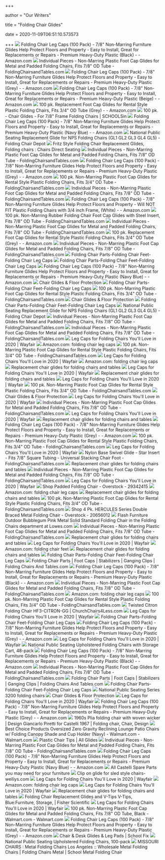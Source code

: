 +++
        
author = "Our Writers"
        
title = "Folding Chair Glides"
        
date = 2020-11-09T06:51:10.573573
        
+++
[ ![](https://images-na.ssl-images-amazon.com/images/I/81zVKktVyTL._AC_SY355_.jpg)](https://images-na.ssl-images-amazon.com/images/I/81zVKktVyTL._AC_SY355_.jpg) Folding Chair Leg Caps (100 Pack) - 7/8" Non-Marring Furniture Glides Help  Protect Floors and Property - Easy to Install, Great for Replacements or  Repairs - Premium Heavy-Duty Plastic (Black) - - Amazon.com
[ ![](https://cdn11.bigcommerce.com/s-lxku4v/images/stencil/original/products/118/39160/7-8-composite__16843.1525084619.1280.1280__60287.1566241277.1280.1280__48523.1573491927.jpg?c=2)](https://cdn11.bigcommerce.com/s-lxku4v/images/stencil/original/products/118/39160/7-8-composite__16843.1525084619.1280.1280__60287.1566241277.1280.1280__48523.1573491927.jpg?c=2) Individual Pieces - Non-Marring Plastic Foot Cap Glides for Metal and  Padded Folding Chairs, Fits 7/8" OD Tube - FoldingChairsandTables.com
[ ![](https://images-na.ssl-images-amazon.com/images/I/41o6pTy8Q4L._AC_.jpg)](https://images-na.ssl-images-amazon.com/images/I/41o6pTy8Q4L._AC_.jpg) Folding Chair Leg Caps (100 Pack) - 7/8" Non-Marring Furniture Glides Help  Protect Floors and Property - Easy to Install, Great for Replacements or  Repairs - Premium Heavy-Duty Plastic (Grey) - - Amazon.com
[ ![](https://images-na.ssl-images-amazon.com/images/I/71OfU68IrmL._AC_SL1500_.jpg)](https://images-na.ssl-images-amazon.com/images/I/71OfU68IrmL._AC_SL1500_.jpg) Folding Chair Leg Caps (100 Pack) - 7/8" Non-Marring Furniture Glides Help  Protect Floors and Property - Easy to Install, Great for Replacements or  Repairs - Premium Heavy-Duty Plastic (Beige) - - Amazon.com
[ ![](https://images-na.ssl-images-amazon.com/images/I/81d9ImMnmCL._AC_SL1500_.jpg)](https://images-na.ssl-images-amazon.com/images/I/81d9ImMnmCL._AC_SL1500_.jpg) 100 pk. Replacement Foot Cap Glides for Rental Style Plastic Folding Chairs,  Fits 3/4" OD Tube (Grey) - - Amazon.com
[ ![](https://www.schoolsin.com/Merchant5/graphics/00000001/NPS-GLX-100pk_540x540.jpg)](https://www.schoolsin.com/Merchant5/graphics/00000001/NPS-GLX-100pk_540x540.jpg) 100 pk. - Chair Glides - For 7/8" Frame Folding Chairs | SCHOOLSin
[ ![](https://m.media-amazon.com/images/I/916vOUVpDQL._AC_SS350_.jpg)](https://m.media-amazon.com/images/I/916vOUVpDQL._AC_SS350_.jpg) Folding Chair Leg Caps (100 Pack) - 7/8" Non-Marring Furniture Glides Help  Protect Floors and Property - Easy to Install, Great for Replacements or  Repairs - Premium Heavy-Duty Plastic (Navy Blue) - - Amazon.com
[ ![](https://www.foldingchairdepot.com/Images/products/nps/GL1-l.jpg)](https://www.foldingchairdepot.com/Images/products/nps/GL1-l.jpg) National Public Seating Replacement Glide for NPS Folding Chairs (GL1 GL2  GL3 GL4 GL5) - Folding Chair Depot
[ ![](https://www.chairsdirectseating.com/prodimages/unnamed-36_pu.jpg)](https://www.chairsdirectseating.com/prodimages/unnamed-36_pu.jpg) Fritz Style Folding Chair Replacement Glides, Folding chairs : Chairs  Direct Seating
[ ![](https://cdn11.bigcommerce.com/s-lxku4v/images/stencil/500x659/products/118/31447/20180329_123725__86828.1530019433.jpg?c=2)](https://cdn11.bigcommerce.com/s-lxku4v/images/stencil/500x659/products/118/31447/20180329_123725__86828.1530019433.jpg?c=2) Individual Pieces - Non-Marring Plastic Foot Cap Glides for Metal and  Padded Folding Chairs, Fits 7/8" OD Tube - FoldingChairsandTables.com
[ ![](https://m.media-amazon.com/images/I/41QTzxJdunL._AC_SS350_.jpg)](https://m.media-amazon.com/images/I/41QTzxJdunL._AC_SS350_.jpg) Folding Chair Leg Caps (100 Pack) - 7/8" Non-Marring Furniture Glides Help  Protect Floors and Property - Easy to Install, Great for Replacements or  Repairs - Premium Heavy-Duty Plastic (Grey) - - Amazon.com
[ ![](https://cdn11.bigcommerce.com/s-lxku4v/images/stencil/1280x1280/products/117/31448/3-4-composite__47275.1572894935.jpg?c=2)](https://cdn11.bigcommerce.com/s-lxku4v/images/stencil/1280x1280/products/117/31448/3-4-composite__47275.1572894935.jpg?c=2) 100 pk. Non-Marring Plastic Foot Cap Glides for Rental Style Plastic Folding  Chairs, Fits 3/4" OD Tube - FoldingChairsandTables.com
[ ![](https://cdn11.bigcommerce.com/s-lxku4v/product_images/uploaded_images/steel-padded-chair-78.jpg)](https://cdn11.bigcommerce.com/s-lxku4v/product_images/uploaded_images/steel-padded-chair-78.jpg) Individual Pieces - Non-Marring Plastic Foot Cap Glides for Metal and  Padded Folding Chairs, Fits 7/8" OD Tube - FoldingChairsandTables.com
[ ![](https://m.media-amazon.com/images/I/71VWzWpAMnL._AC_SS350_.jpg)](https://m.media-amazon.com/images/I/71VWzWpAMnL._AC_SS350_.jpg) Folding Chair Leg Caps (100 Pack) - 7/8" Non-Marring Furniture Glides Help  Protect Floors and Property - Will NOT FIT Plastic Folding Chairs with 3/4  inch Frame, (White) - - Amazon.com
[ ![](https://cdn11.bigcommerce.com/s-lxku4v/images/stencil/1280x1280/products/245/7384/table_parts_with_washer__74360.1452195414.jpg?c=2)](https://cdn11.bigcommerce.com/s-lxku4v/images/stencil/1280x1280/products/245/7384/table_parts_with_washer__74360.1452195414.jpg?c=2) 100 pk. Non-Marring Rubber Folding Chair Foot Cap Glides with Steel Insert,  Fits 7/8" OD Tube - FoldingChairsandTables.com
[ ![](https://cdn11.bigcommerce.com/s-lxku4v/images/stencil/500x659/products/118/31442/20180329_130144__85961.1530019424.jpg?c=2)](https://cdn11.bigcommerce.com/s-lxku4v/images/stencil/500x659/products/118/31442/20180329_130144__85961.1530019424.jpg?c=2) Individual Pieces - Non-Marring Plastic Foot Cap Glides for Metal and  Padded Folding Chairs, Fits 7/8" OD Tube - FoldingChairsandTables.com
[ ![](https://images-na.ssl-images-amazon.com/images/I/51sJ55yW%2BRL._AC_SL1280_.jpg)](https://images-na.ssl-images-amazon.com/images/I/51sJ55yW%2BRL._AC_SL1280_.jpg) 100 pk. Replacement Foot Cap Glides for Rental Style Plastic Folding Chairs,  Fits 3/4" OD Tube (Grey) - - Amazon.com
[ ![](https://cdn11.bigcommerce.com/s-lxku4v/images/stencil/500x659/products/118/39159/20191029_111440__88059.1573491916.jpg?c=2)](https://cdn11.bigcommerce.com/s-lxku4v/images/stencil/500x659/products/118/39159/20191029_111440__88059.1573491916.jpg?c=2) Individual Pieces - Non-Marring Plastic Foot Cap Glides for Metal and  Padded Folding Chairs, Fits 7/8" OD Tube - FoldingChairsandTables.com
[ ![](https://images.squarespace-cdn.com/content/v1/5350211be4b03c887ddf6898/1410810000164-3O4EVQ1W39921BE2GZ3P/ke17ZwdGBToddI8pDm48kN2Md982xQQfzgcj5XeGiBR7gQa3H78H3Y0txjaiv_0fDoOvxcdMmMKkDsyUqMSsMWxHk725yiiHCCLfrh8O1z5QPOohDIaIeljMHgDF5CVlOqpeNLcJ80NK65_fV7S1UXIX-aSlEqcWdf_YAT9mOx9mMrhM1yAJsly7waO7cdNikvjJh3JJWsjdMZ66YIxKAg/Generic+Stack+Chair+Foot+Glides.JPG)](https://images.squarespace-cdn.com/content/v1/5350211be4b03c887ddf6898/1410810000164-3O4EVQ1W39921BE2GZ3P/ke17ZwdGBToddI8pDm48kN2Md982xQQfzgcj5XeGiBR7gQa3H78H3Y0txjaiv_0fDoOvxcdMmMKkDsyUqMSsMWxHk725yiiHCCLfrh8O1z5QPOohDIaIeljMHgDF5CVlOqpeNLcJ80NK65_fV7S1UXIX-aSlEqcWdf_YAT9mOx9mMrhM1yAJsly7waO7cdNikvjJh3JJWsjdMZ66YIxKAg/Generic+Stack+Chair+Foot+Glides.JPG) Folding Chair Parts-Folding Chair Feet-Folding Chair Leg Caps
[ ![](https://images.squarespace-cdn.com/content/v1/5350211be4b03c887ddf6898/1410809893322-Y8IP5PU7SNPKUF176O8Y/ke17ZwdGBToddI8pDm48kN2Md982xQQfzgcj5XeGiBR7gQa3H78H3Y0txjaiv_0fDoOvxcdMmMKkDsyUqMSsMWxHk725yiiHCCLfrh8O1z5QPOohDIaIeljMHgDF5CVlOqpeNLcJ80NK65_fV7S1UXIX-aSlEqcWdf_YAT9mOx9mMrhM1yAJsly7waO7cdNikvjJh3JJWsjdMZ66YIxKAg/Samsonite+2300+Series+Stack+Chair+Foot+Glide.JPG)](https://images.squarespace-cdn.com/content/v1/5350211be4b03c887ddf6898/1410809893322-Y8IP5PU7SNPKUF176O8Y/ke17ZwdGBToddI8pDm48kN2Md982xQQfzgcj5XeGiBR7gQa3H78H3Y0txjaiv_0fDoOvxcdMmMKkDsyUqMSsMWxHk725yiiHCCLfrh8O1z5QPOohDIaIeljMHgDF5CVlOqpeNLcJ80NK65_fV7S1UXIX-aSlEqcWdf_YAT9mOx9mMrhM1yAJsly7waO7cdNikvjJh3JJWsjdMZ66YIxKAg/Samsonite+2300+Series+Stack+Chair+Foot+Glide.JPG) Folding Chair Parts-Folding Chair Feet-Folding Chair Leg Caps
[ ![](https://images-na.ssl-images-amazon.com/images/I/61AKL0BNibL._AC_SX679_.jpg)](https://images-na.ssl-images-amazon.com/images/I/61AKL0BNibL._AC_SX679_.jpg) Folding Chair Leg Caps (100 Pack) - 7/8" Non-Marring Furniture Glides Help  Protect Floors and Property - Easy to Install, Great for Replacements or  Repairs - Premium Heavy-Duty Plastic (Navy Blue) - - Amazon.com
[ ![](https://cdn2.bigcommerce.com/server2500/xhl31/products/314/images/2986/28t13_tn_outline__93329.1427196230.1280.1280.png?c=2)](https://cdn2.bigcommerce.com/server2500/xhl31/products/314/images/2986/28t13_tn_outline__93329.1427196230.1280.1280.png?c=2) Chair Glides & Floor Protection
[ ![](https://images.squarespace-cdn.com/content/v1/5350211be4b03c887ddf6898/1416615499742-HNTM10ROOLUN5OATILCG/ke17ZwdGBToddI8pDm48kHnfgwoNnzsUDSuRKKhXKu57gQa3H78H3Y0txjaiv_0fDoOvxcdMmMKkDsyUqMSsMWxHk725yiiHCCLfrh8O1z5QPOohDIaIeljMHgDF5CVlOqpeNLcJ80NK65_fV7S1UfSnSRb07yzYn8Ou8Is7Z0p9mc0FsNDXRe_YRuVivApxk7cdyn__qMcp9i5OcJKeGQ/Samsonite+6300+Series+Stack+Chair+Foot+Glide.JPG)](https://images.squarespace-cdn.com/content/v1/5350211be4b03c887ddf6898/1416615499742-HNTM10ROOLUN5OATILCG/ke17ZwdGBToddI8pDm48kHnfgwoNnzsUDSuRKKhXKu57gQa3H78H3Y0txjaiv_0fDoOvxcdMmMKkDsyUqMSsMWxHk725yiiHCCLfrh8O1z5QPOohDIaIeljMHgDF5CVlOqpeNLcJ80NK65_fV7S1UfSnSRb07yzYn8Ou8Is7Z0p9mc0FsNDXRe_YRuVivApxk7cdyn__qMcp9i5OcJKeGQ/Samsonite+6300+Series+Stack+Chair+Foot+Glide.JPG) Folding Chair Parts-Folding Chair Feet-Folding Chair Leg Caps
[ ![](https://cdn8.bigcommerce.com/s-lxku4v/product_images/uploaded_images/act-1000-foot-cap.jpg)](https://cdn8.bigcommerce.com/s-lxku4v/product_images/uploaded_images/act-1000-foot-cap.jpg) 100 pk. Non-Marring Plastic Foot Cap Glides for Rental Style Plastic Folding  Chairs, Fits 3/4" OD Tube - FoldingChairsandTables.com
[ ![](https://cdn1.bigcommerce.com/server2500/xhl31/products/314/images/917/28T13_fs__50231.1370287243.1280.1280.jpg?c=2)](https://cdn1.bigcommerce.com/server2500/xhl31/products/314/images/917/28T13_fs__50231.1370287243.1280.1280.jpg?c=2) Chair Glides & Floor Protection
[ ![](https://images.squarespace-cdn.com/content/v1/5350211be4b03c887ddf6898/1416626519488-I49TBNYQ43F7CAE84JZN/ke17ZwdGBToddI8pDm48kIz-YFiVEZL3kyhaquezJ4V7gQa3H78H3Y0txjaiv_0fDoOvxcdMmMKkDsyUqMSsMWxHk725yiiHCCLfrh8O1z5QHyNOqBUUEtDDsRWrJLTmT2Rk9u7KA3hFIM978bk87wvfn5joLNL6tGgXCzO7cbfKpM5vpFTqoJC27vjZ93JA/dblflwr_glide.jpg)](https://images.squarespace-cdn.com/content/v1/5350211be4b03c887ddf6898/1416626519488-I49TBNYQ43F7CAE84JZN/ke17ZwdGBToddI8pDm48kIz-YFiVEZL3kyhaquezJ4V7gQa3H78H3Y0txjaiv_0fDoOvxcdMmMKkDsyUqMSsMWxHk725yiiHCCLfrh8O1z5QHyNOqBUUEtDDsRWrJLTmT2Rk9u7KA3hFIM978bk87wvfn5joLNL6tGgXCzO7cbfKpM5vpFTqoJC27vjZ93JA/dblflwr_glide.jpg) Folding Chair Parts-Folding Chair Feet-Folding Chair Leg Caps
[ ![](https://www.foldingchairdepot.com/images/products/nps/GL-2-l.jpg)](https://www.foldingchairdepot.com/images/products/nps/GL-2-l.jpg) National Public Seating Replacement Glide for NPS Folding Chairs (GL1 GL2  GL3 GL4 GL5) - Folding Chair Depot
[ ![](https://cdn11.bigcommerce.com/s-lxku4v/images/stencil/181x181/products/3071/38523/Aa-Foot_Cap_Gray__26233.1574445712.jpg?c=2)](https://cdn11.bigcommerce.com/s-lxku4v/images/stencil/181x181/products/3071/38523/Aa-Foot_Cap_Gray__26233.1574445712.jpg?c=2) Individual Pieces - Non-Marring Plastic Foot Cap Glides for Metal and  Padded Folding Chairs, Fits 7/8" OD Tube - FoldingChairsandTables.com
[ ![](https://cdn11.bigcommerce.com/s-lxku4v/images/stencil/500x659/products/118/37074/blue-foot-cap-individual__98817.1533797648.jpg?c=2)](https://cdn11.bigcommerce.com/s-lxku4v/images/stencil/500x659/products/118/37074/blue-foot-cap-individual__98817.1533797648.jpg?c=2) Individual Pieces - Non-Marring Plastic Foot Cap Glides for Metal and  Padded Folding Chairs, Fits 7/8" OD Tube - FoldingChairsandTables.com
[ ![](https://secure.img1-fg.wfcdn.com/im/79482541/resize-h310-w310%5Ecompr-r85/2125/21258569/vinyl-padded-folding-chair-set-of-4.jpg)](https://secure.img1-fg.wfcdn.com/im/79482541/resize-h310-w310%5Ecompr-r85/2125/21258569/vinyl-padded-folding-chair-set-of-4.jpg) Leg Caps for Folding Chairs You'll Love in 2020 | Wayfair
[ ![](https://m.media-amazon.com/images/I/51gsbn718fL._AC_UY218_.jpg)](https://m.media-amazon.com/images/I/51gsbn718fL._AC_UY218_.jpg) Amazon.com: folding chair leg caps
[ ![](https://cdn11.bigcommerce.com/s-lxku4v/images/stencil/1280x1280/products/117/31450/20180329_123318__60794.1572894935.jpg?c=2)](https://cdn11.bigcommerce.com/s-lxku4v/images/stencil/1280x1280/products/117/31450/20180329_123318__60794.1572894935.jpg?c=2) 100 pk. Non-Marring Plastic Foot Cap Glides for Rental Style Plastic Folding  Chairs, Fits 3/4" OD Tube - FoldingChairsandTables.com
[ ![](https://secure.img1-fg.wfcdn.com/im/04132900/compr-r85/9111/91113885/default.jpg)](https://secure.img1-fg.wfcdn.com/im/04132900/compr-r85/9111/91113885/default.jpg) Leg Caps for Folding Chairs You'll Love in 2020 | Wayfair
[ ![](https://m.media-amazon.com/images/I/411hOheNsmL._SS400_.jpg)](https://m.media-amazon.com/images/I/411hOheNsmL._SS400_.jpg) Amazon.com: folding chair leg caps
[ ![](https://www.oodlesofpartsplus.com/images/foldingchair/1592F.jpg)](https://www.oodlesofpartsplus.com/images/foldingchair/1592F.jpg) Replacement chair glides for folding chairs and tables
[ ![](https://secure.img1-fg.wfcdn.com/im/99643665/resize-h310-w310%5Ecompr-r85/5539/55396583/-vinyl-padded-folding-chair-set-of-4.jpg)](https://secure.img1-fg.wfcdn.com/im/99643665/resize-h310-w310%5Ecompr-r85/5539/55396583/-vinyl-padded-folding-chair-set-of-4.jpg) Leg Caps for Folding Chairs You'll Love in 2020 | Wayfair
[ ![](https://www.oodlesofpartsplus.com/images/foldingchair/1593R.jpg)](https://www.oodlesofpartsplus.com/images/foldingchair/1593R.jpg) Replacement chair glides for folding chairs and tables
[ ![](https://secure.img1-fg.wfcdn.com/im/79780905/resize-h310-w310%5Ecompr-r85/7676/76768893/-vinyl-padded-folding-chair-set-of-2.jpg)](https://secure.img1-fg.wfcdn.com/im/79780905/resize-h310-w310%5Ecompr-r85/7676/76768893/-vinyl-padded-folding-chair-set-of-2.jpg) Leg Caps for Folding Chairs You'll Love in 2020 | Wayfair
[ ![](https://cdn11.bigcommerce.com/s-lxku4v/images/stencil/500x659/products/117/31449/20180329_123246__06641.1572894935.jpg?c=2)](https://cdn11.bigcommerce.com/s-lxku4v/images/stencil/500x659/products/117/31449/20180329_123246__06641.1572894935.jpg?c=2) 100 pk. Non-Marring Plastic Foot Cap Glides for Rental Style Plastic Folding  Chairs, Fits 3/4" OD Tube - FoldingChairsandTables.com
[ ![](https://cdn1.bigcommerce.com/server2500/xhl31/products/316/images/363/28T12__59143.1369162518.200.200.jpg?c=2)](https://cdn1.bigcommerce.com/server2500/xhl31/products/316/images/363/28T12__59143.1369162518.200.200.jpg?c=2) Chair Glides & Floor Protection
[ ![](https://secure.img1-fg.wfcdn.com/im/55096969/resize-h160-w160%5Ecompr-r85/9498/94982608/Leg+Caps+Vinyl+Folding+Chair+%2528Set+of+10%2529.jpg)](https://secure.img1-fg.wfcdn.com/im/55096969/resize-h160-w160%5Ecompr-r85/9498/94982608/Leg+Caps+Vinyl+Folding+Chair+%2528Set+of+10%2529.jpg) Leg Caps for Folding Chairs You'll Love in 2020 | Wayfair
[ ![](https://cdn11.bigcommerce.com/s-lxku4v/images/stencil/1280x1280/products/118/14094/od-id__86539.1522696337.jpg?c=2)](https://cdn11.bigcommerce.com/s-lxku4v/images/stencil/1280x1280/products/118/14094/od-id__86539.1522696337.jpg?c=2) Individual Pieces - Non-Marring Plastic Foot Cap Glides for Metal and  Padded Folding Chairs, Fits 7/8" OD Tube - FoldingChairsandTables.com
[ ![](https://secure.img1-fg.wfcdn.com/im/89420104/compr-r85/7458/74589513/default.jpg)](https://secure.img1-fg.wfcdn.com/im/89420104/compr-r85/7458/74589513/default.jpg) Leg Caps for Folding Chairs You'll Love in 2020 | Wayfair
[ ![](https://www.oodlesofpartsplus.com/images/foldingchair/vi162103.jpg)](https://www.oodlesofpartsplus.com/images/foldingchair/vi162103.jpg) Replacement chair glides for folding chairs and tables
[ ![](https://images-na.ssl-images-amazon.com/images/I/61BXG3TSYlL._AC_UL160_SR160,160_.jpg)](https://images-na.ssl-images-amazon.com/images/I/61BXG3TSYlL._AC_UL160_SR160,160_.jpg) Folding Chair Leg Caps (100 Pack) - 7/8" Non-Marring Furniture Glides Help  Protect Floors and Property - Easy to Install, Great for Replacements or  Repairs - Premium Heavy-Duty Plastic (Grey) - - Amazon.com
[ ![](https://cdn11.bigcommerce.com/s-lxku4v/images/stencil/1280x1280/products/117/31457/20180329_122812__67912.1572894935.jpg?c=2)](https://cdn11.bigcommerce.com/s-lxku4v/images/stencil/1280x1280/products/117/31457/20180329_122812__67912.1572894935.jpg?c=2) 100 pk. Non-Marring Plastic Foot Cap Glides for Rental Style Plastic Folding  Chairs, Fits 3/4" OD Tube - FoldingChairsandTables.com
[ ![](https://secure.img1-fg.wfcdn.com/im/25016792/compr-r85/1124/112414283/default.jpg)](https://secure.img1-fg.wfcdn.com/im/25016792/compr-r85/1124/112414283/default.jpg) Leg Caps for Folding Chairs You'll Love in 2020 | Wayfair
[ ![](https://cdn11.bigcommerce.com/s-lxku4v/images/stencil/1280x1280/products/720/3443/1416NB_78__49667.1394654121.jpg?c=2)](https://cdn11.bigcommerce.com/s-lxku4v/images/stencil/1280x1280/products/720/3443/1416NB_78__49667.1394654121.jpg?c=2) Nylon Base Swivel Glide - Star Insert - Fits 7/8" Square Tubing - Universal  Stacking Chair Foot - FoldingChairsandTables.com
[ ![](https://www.oodlesofpartsplus.com/images/foldingchair/C100.jpg)](https://www.oodlesofpartsplus.com/images/foldingchair/C100.jpg) Replacement chair glides for folding chairs and tables
[ ![](https://cdn11.bigcommerce.com/s-lxku4v/images/stencil/500x659/products/118/31444/20180329_124141__77135.1530019412.jpg?c=2)](https://cdn11.bigcommerce.com/s-lxku4v/images/stencil/500x659/products/118/31444/20180329_124141__77135.1530019412.jpg?c=2) Individual Pieces - Non-Marring Plastic Foot Cap Glides for Metal and  Padded Folding Chairs, Fits 7/8" OD Tube - FoldingChairsandTables.com
[ ![](https://secure.img1-fg.wfcdn.com/im/01007236/compr-r85/6517/65174290/default.jpg)](https://secure.img1-fg.wfcdn.com/im/01007236/compr-r85/6517/65174290/default.jpg) Leg Caps for Folding Chairs You'll Love in 2020 | Wayfair
[ ![](https://ak1.ostkcdn.com/images/products/is/images/direct/b72fc09c077f464ecbadf8e2ed0fcc30ab9ccf87/Padded-Folding-Chair.jpg)](https://ak1.ostkcdn.com/images/products/is/images/direct/b72fc09c077f464ecbadf8e2ed0fcc30ab9ccf87/Padded-Folding-Chair.jpg) Shop Padded Folding Chair - Overstock - 29342415
[ ![](https://m.media-amazon.com/images/I/71N4q7T1cJL._AC_UY218_.jpg)](https://m.media-amazon.com/images/I/71N4q7T1cJL._AC_UY218_.jpg) Amazon.com: folding chair leg caps
[ ![](https://www.oodlesofpartsplus.com/images/foldingchair/1598.jpg)](https://www.oodlesofpartsplus.com/images/foldingchair/1598.jpg) Replacement chair glides for folding chairs and tables
[ ![](https://cdn11.bigcommerce.com/s-lxku4v/images/stencil/500x659/products/117/31454/20180329_123559__46937.1572894935.jpg?c=2)](https://cdn11.bigcommerce.com/s-lxku4v/images/stencil/500x659/products/117/31454/20180329_123559__46937.1572894935.jpg?c=2) 100 pk. Non-Marring Plastic Foot Cap Glides for Rental Style Plastic Folding  Chairs, Fits 3/4" OD Tube - FoldingChairsandTables.com
[ ![](https://ak1.ostkcdn.com/images/products/is/images/direct/0480948113631fc685c3621daba9cc639c869db8/4-Pk.-HERCULES-Series-Double-Braced-Metal-Folding-Chair.jpg?impolicy=medium)](https://ak1.ostkcdn.com/images/products/is/images/direct/0480948113631fc685c3621daba9cc639c869db8/4-Pk.-HERCULES-Series-Double-Braced-Metal-Folding-Chair.jpg?impolicy=medium) Shop 4 Pk. HERCULES Series Double Braced Metal Folding Chair - Overstock -  20656012
[ ![](http://images.lowes.com/product/converted/889142/889142043027_11571561.jpg)](http://images.lowes.com/product/converted/889142/889142043027_11571561.jpg) Flash Furniture Outdoor Bubblegum Pink Metal Solid Standard Folding Chair  in the Folding Chairs department at Lowes.com
[ ![](https://cdn11.bigcommerce.com/s-lxku4v/images/stencil/181x181/products/3012/37811/apisglymq__45507.1582642228.jpg?c=2)](https://cdn11.bigcommerce.com/s-lxku4v/images/stencil/181x181/products/3012/37811/apisglymq__45507.1582642228.jpg?c=2) Individual Pieces - Non-Marring Plastic Foot Cap Glides for Metal and  Padded Folding Chairs, Fits 7/8" OD Tube - FoldingChairsandTables.com
[ ![](https://www.oodlesofpartsplus.com/images/foldingchair/gd111pb.jpg)](https://www.oodlesofpartsplus.com/images/foldingchair/gd111pb.jpg) Replacement chair glides for folding chairs and tables
[ ![](https://secure.img1-fg.wfcdn.com/im/67360566/resize-h160-w160%5Ecompr-r85/4611/46119891/Leg+Caps+Zown+Heavy+Duty+Resin+Folding+Chair+%2528Set+of+8%2529.jpg)](https://secure.img1-fg.wfcdn.com/im/67360566/resize-h160-w160%5Ecompr-r85/4611/46119891/Leg+Caps+Zown+Heavy+Duty+Resin+Folding+Chair+%2528Set+of+8%2529.jpg) Leg Caps for Folding Chairs You'll Love in 2020 | Wayfair
[ ![](https://m.media-amazon.com/images/I/41bnrH+FO0L._SS400_.jpg)](https://m.media-amazon.com/images/I/41bnrH+FO0L._SS400_.jpg) Amazon.com: folding chair feet
[ ![](https://www.oodlesofpartsplus.com/images/foldingchair/gd107kit.jpg)](https://www.oodlesofpartsplus.com/images/foldingchair/gd107kit.jpg) Replacement chair glides for folding chairs and tables
[ ![](https://images.squarespace-cdn.com/content/v1/5350211be4b03c887ddf6898/1416615453802-IR50ZGW83WDBTWVUFCY2/ke17ZwdGBToddI8pDm48kDGYJrYriPq1et5FmA4s6IhZw-zPPgdn4jUwVcJE1ZvWhcwhEtWJXoshNdA9f1qD7Xj1nVWs2aaTtWBneO2WM-tWBQXOxjof86qrjvDbpLjFrB5w3LBTXsARno9XHdx0Uw/631695.jpg)](https://images.squarespace-cdn.com/content/v1/5350211be4b03c887ddf6898/1416615453802-IR50ZGW83WDBTWVUFCY2/ke17ZwdGBToddI8pDm48kDGYJrYriPq1et5FmA4s6IhZw-zPPgdn4jUwVcJE1ZvWhcwhEtWJXoshNdA9f1qD7Xj1nVWs2aaTtWBneO2WM-tWBQXOxjof86qrjvDbpLjFrB5w3LBTXsARno9XHdx0Uw/631695.jpg) Folding Chair Parts-Folding Chair Feet-Folding Chair Leg Caps
[ ![](https://cdn11.bigcommerce.com/s-lxku4v/product_images/uploaded_images/rhino-plastic-folding-chair-960-6.jpg?t=1444151891&_ga=2.200440877.289949768.1574090115-2033346532.1551722231)](https://cdn11.bigcommerce.com/s-lxku4v/product_images/uploaded_images/rhino-plastic-folding-chair-960-6.jpg?t=1444151891&_ga=2.200440877.289949768.1574090115-2033346532.1551722231) Folding Chair Parts | Foot Caps | Stabilizers | Ganging Clips | Folding  Chairs And Tables.com
[ ![](https://m.media-amazon.com/images/I/61uZuq8vy-L._AC_SS350_.jpg)](https://m.media-amazon.com/images/I/61uZuq8vy-L._AC_SS350_.jpg) Folding Chair Leg Caps (100 Pack) - 7/8" Non-Marring Furniture Glides Help  Protect Floors and Property - Easy to Install, Great for Replacements or  Repairs - Premium Heavy-Duty Plastic (Black) - - Amazon.com
[ ![](https://cdn11.bigcommerce.com/s-lxku4v/images/stencil/181x181/products/3008/38594/rhino_series__16849.1541437169.jpg?c=2)](https://cdn11.bigcommerce.com/s-lxku4v/images/stencil/181x181/products/3008/38594/rhino_series__16849.1541437169.jpg?c=2) Individual Pieces - Non-Marring Plastic Foot Cap Glides for Metal and  Padded Folding Chairs, Fits 7/8" OD Tube - FoldingChairsandTables.com
[ ![](https://m.media-amazon.com/images/I/61GsnUOAwDL._AC_UY218_.jpg)](https://m.media-amazon.com/images/I/61GsnUOAwDL._AC_UY218_.jpg) Amazon.com: folding chair leg caps
[ ![](https://cdn11.bigcommerce.com/s-lxku4v/images/stencil/500x659/products/117/31453/20180329_115928__92445.1572894935.jpg?c=2)](https://cdn11.bigcommerce.com/s-lxku4v/images/stencil/500x659/products/117/31453/20180329_115928__92445.1572894935.jpg?c=2) 100 pk. Non-Marring Plastic Foot Cap Glides for Rental Style Plastic Folding  Chairs, Fits 3/4" OD Tube - FoldingChairsandTables.com
[ ![](https://www.churchchairs4less.com/dw/image/v2/BBSJ_PRD/on/demandware.static/-/Sites-main/default/dw974bcd46/images/FLASH_FURNITURE_HF3-CITRON-GG_INSET4.jpg?sw=1200&sh=1200&sm=fit)](https://www.churchchairs4less.com/dw/image/v2/BBSJ_PRD/on/demandware.static/-/Sites-main/default/dw974bcd46/images/FLASH_FURNITURE_HF3-CITRON-GG_INSET4.jpg?sw=1200&sh=1200&sm=fit) Twisted Citron Folding Chair HF3-CITRON-GG | ChurchChairs4Less.com
[ ![](https://secure.img1-fg.wfcdn.com/im/66083813/resize-h160-w160%5Ecompr-r85/9399/93997090/Leg+Caps+Fabric+Padded+Folding+Chair+%2528Set+of+4%2529.jpg)](https://secure.img1-fg.wfcdn.com/im/66083813/resize-h160-w160%5Ecompr-r85/9399/93997090/Leg+Caps+Fabric+Padded+Folding+Chair+%2528Set+of+4%2529.jpg) Leg Caps for Folding Chairs You'll Love in 2020 | Wayfair
[ ![](https://images.squarespace-cdn.com/content/v1/5350211be4b03c887ddf6898/1416615866745-73EGA70SJ518RC1EI5DU/ke17ZwdGBToddI8pDm48kHUx5__TG5-lqJ9wEKNUnK5Zw-zPPgdn4jUwVcJE1ZvWhcwhEtWJXoshNdA9f1qD7Xj1nVWs2aaTtWBneO2WM-uaozlivrY9cwhhJR_4lZga1I36GAYKTy36SYOKLHm91w/230695+tq.jpg)](https://images.squarespace-cdn.com/content/v1/5350211be4b03c887ddf6898/1416615866745-73EGA70SJ518RC1EI5DU/ke17ZwdGBToddI8pDm48kHUx5__TG5-lqJ9wEKNUnK5Zw-zPPgdn4jUwVcJE1ZvWhcwhEtWJXoshNdA9f1qD7Xj1nVWs2aaTtWBneO2WM-uaozlivrY9cwhhJR_4lZga1I36GAYKTy36SYOKLHm91w/230695+tq.jpg) Folding Chair Parts-Folding Chair Feet-Folding Chair Leg Caps
[ ![](https://images-na.ssl-images-amazon.com/images/I/71Fb1SeEBFL._AC_UL160_SR160,160_.jpg)](https://images-na.ssl-images-amazon.com/images/I/71Fb1SeEBFL._AC_UL160_SR160,160_.jpg) Folding Chair Leg Caps (100 Pack) - 7/8" Non-Marring Furniture Glides Help  Protect Floors and Property - Easy to Install, Great for Replacements or  Repairs - Premium Heavy-Duty Plastic (Grey) - - Amazon.com
[ ![](https://secure.img1-fg.wfcdn.com/im/74345147/resize-h160-w160%5Ecompr-r85/8597/85979079/Leg+Caps+Flex+One+Plastic/Resin+Folding+Chair+%2528Set+of+4%2529.jpg)](https://secure.img1-fg.wfcdn.com/im/74345147/resize-h160-w160%5Ecompr-r85/8597/85979079/Leg+Caps+Flex+One+Plastic/Resin+Folding+Chair+%2528Set+of+4%2529.jpg) Leg Caps for Folding Chairs You'll Love in 2020 | Wayfair
[ ![](https://richmedia.ca-richimage.com/ImageDelivery/imageService?profileId=12026540&id=1422071&recipeId=728)](https://richmedia.ca-richimage.com/ImageDelivery/imageService?profileId=12026540&id=1422071&recipeId=728) National Public Seating Upholstered Folding Chairs with Storage Cart,  48-pack
[ ![](https://images-na.ssl-images-amazon.com/images/I/51jLhE1oW0L._AC_SL1058_.jpg)](https://images-na.ssl-images-amazon.com/images/I/51jLhE1oW0L._AC_SL1058_.jpg) Folding Chair Leg Caps (100 Pack) - 7/8" Non-Marring Furniture Glides Help  Protect Floors and Property - Easy to Install, Great for Replacements or  Repairs - Premium Heavy-Duty Plastic (Black) - - Amazon.com
[ ![](https://cdn11.bigcommerce.com/s-lxku4v/images/stencil/181x181/products/3014/37822/Main_Pic__76323.1580847381.jpg?c=2)](https://cdn11.bigcommerce.com/s-lxku4v/images/stencil/181x181/products/3014/37822/Main_Pic__76323.1580847381.jpg?c=2) Individual Pieces - Non-Marring Plastic Foot Cap Glides for Metal and  Padded Folding Chairs, Fits 7/8" OD Tube - FoldingChairsandTables.com
[ ![](https://cdn11.bigcommerce.com/s-lxku4v/images/stencil/181x181/products/107/476/resin_chair_ganging_clamp_64613.1329413198.1280.1280__90763.1384983998.jpg?c=2)](https://cdn11.bigcommerce.com/s-lxku4v/images/stencil/181x181/products/107/476/resin_chair_ganging_clamp_64613.1329413198.1280.1280__90763.1384983998.jpg?c=2) Folding Chair Parts | Foot Caps | Stabilizers | Ganging Clips | Folding  Chairs And Tables.com
[ ![](https://images.squarespace-cdn.com/content/v1/5350211be4b03c887ddf6898/1410810020327-4Z4MIKEIPY79389KD7OL/ke17ZwdGBToddI8pDm48kN2Md982xQQfzgcj5XeGiBR7gQa3H78H3Y0txjaiv_0fDoOvxcdMmMKkDsyUqMSsMWxHk725yiiHCCLfrh8O1z5QPOohDIaIeljMHgDF5CVlOqpeNLcJ80NK65_fV7S1UXIX-aSlEqcWdf_YAT9mOx9mMrhM1yAJsly7waO7cdNikvjJh3JJWsjdMZ66YIxKAg/Generic+Stack+Chair+Foot+Glide+Dim+OD.JPG)](https://images.squarespace-cdn.com/content/v1/5350211be4b03c887ddf6898/1410810020327-4Z4MIKEIPY79389KD7OL/ke17ZwdGBToddI8pDm48kN2Md982xQQfzgcj5XeGiBR7gQa3H78H3Y0txjaiv_0fDoOvxcdMmMKkDsyUqMSsMWxHk725yiiHCCLfrh8O1z5QPOohDIaIeljMHgDF5CVlOqpeNLcJ80NK65_fV7S1UXIX-aSlEqcWdf_YAT9mOx9mMrhM1yAJsly7waO7cdNikvjJh3JJWsjdMZ66YIxKAg/Generic+Stack+Chair+Foot+Glide+Dim+OD.JPG) Folding Chair Parts-Folding Chair Feet-Folding Chair Leg Caps
[ ![](http://www.biz2bizonline.com/national_public_seating/images/3200detail.jpg)](http://www.biz2bizonline.com/national_public_seating/images/3200detail.jpg) National Public Seating Series 3200 folding chairs
[ ![](https://cdn1.bigcommerce.com/server2500/xhl31/products/317/images/364/27B01fs__44449.1369162518.200.200.jpg?c=2)](https://cdn1.bigcommerce.com/server2500/xhl31/products/317/images/364/27B01fs__44449.1369162518.200.200.jpg?c=2) Chair Glides & Floor Protection
[ ![](https://secure.img1-fg.wfcdn.com/im/08263489/resize-h160-w160%5Ecompr-r85/1202/12023608/Leg+Caps+Deluxe+Fabric+Padded+Folding+Chair+%2528Set+of+4%2529.jpg)](https://secure.img1-fg.wfcdn.com/im/08263489/resize-h160-w160%5Ecompr-r85/1202/12023608/Leg+Caps+Deluxe+Fabric+Padded+Folding+Chair+%2528Set+of+4%2529.jpg) Leg Caps for Folding Chairs You'll Love in 2020 | Wayfair
[ ![](https://m.media-amazon.com/images/I/61E4347vZNL._AC_SS350_.jpg)](https://m.media-amazon.com/images/I/61E4347vZNL._AC_SS350_.jpg) Folding Chair Leg Caps (100 Pack) - 7/8" Non-Marring Furniture Glides Help  Protect Floors and Property - Easy to Install, Great for Replacements or  Repairs - Premium Heavy-Duty Plastic (Grey) - - Amazon.com
[ ![](https://i.pinimg.com/originals/44/d2/6c/44d26c2aaf3f1cbd66b088e23bb39a64.jpg)](https://i.pinimg.com/originals/44/d2/6c/44d26c2aaf3f1cbd66b088e23bb39a64.jpg) 1960s Plia folding chair with woven wicker | Design Giancarlo Piretti for  Castelli 1967 | Folding chair, Chair, Design
[ ![](https://i5.walmartimages.com/asr/49b5f2eb-f2c1-4b2f-abc5-364779ce4e14_1.33fbb3491c95cc756aee27a2e0f1aa29.jpeg?odnWidth=612&odnHeight=612&odnBg=ffffff)](https://i5.walmartimages.com/asr/49b5f2eb-f2c1-4b2f-abc5-364779ce4e14_1.33fbb3491c95cc756aee27a2e0f1aa29.jpeg?odnWidth=612&odnHeight=612&odnBg=ffffff) Best Choice Products Oversized Zero Gravity Reclining Lounge Patio Chairs  w/ Folding Canopy Shade and Cup Holder (Navy) - Walmart.com - Walmart.com
[ ![](https://sep.yimg.com/ay/yhst-58618103726359/plastic-chair-tip-glides-pct-go-over-leg-3.gif)](https://sep.yimg.com/ay/yhst-58618103726359/plastic-chair-tip-glides-pct-go-over-leg-3.gif) Plastic Chair Tips | All Glides
[ ![](https://cdn11.bigcommerce.com/s-lxku4v/images/stencil/500x659/products/118/31446/20180329_124004__63083.1530019429.jpg?c=2)](https://cdn11.bigcommerce.com/s-lxku4v/images/stencil/500x659/products/118/31446/20180329_124004__63083.1530019429.jpg?c=2) Individual Pieces - Non-Marring Plastic Foot Cap Glides for Metal and  Padded Folding Chairs, Fits 7/8" OD Tube - FoldingChairsandTables.com
[ ![](https://m.media-amazon.com/images/I/61Fu0O+bnqL._AC_SS350_.jpg)](https://m.media-amazon.com/images/I/61Fu0O+bnqL._AC_SS350_.jpg) Folding Chair Leg Caps (100 Pack) - 7/8" Non-Marring Furniture Glides Help  Protect Floors and Property - Easy to Install, Great for Replacements or  Repairs - Premium Heavy-Duty Plastic (Navy Blue) - - Amazon.com
[ ![](https://www.design-restoration-spares.com/wp-content/uploads/2019/03/new-plia-giancarlo-piretti-castelli-chrome-288x300.jpg)](https://www.design-restoration-spares.com/wp-content/uploads/2019/03/new-plia-giancarlo-piretti-castelli-chrome-288x300.jpg) All Castelli Spare Parts you may need for your furniture
[ ![](http://www.weiliys.com/static/upload/image/20190109/1546995840697100.jpg)](http://www.weiliys.com/static/upload/image/20190109/1546995840697100.jpg) Clip on glide for sled style chairs-weiliys.com
[ ![](https://secure.img1-fg.wfcdn.com/im/20134483/resize-h160-w160%5Ecompr-r85/1130/113089602/Leg+Caps+Ultra+Comfort+Fabric+Padded+Folding+Chair+%2528Set+of+2%2529.jpg)](https://secure.img1-fg.wfcdn.com/im/20134483/resize-h160-w160%5Ecompr-r85/1130/113089602/Leg+Caps+Ultra+Comfort+Fabric+Padded+Folding+Chair+%2528Set+of+2%2529.jpg) Leg Caps for Folding Chairs You'll Love in 2020 | Wayfair
[ ![](https://m.media-amazon.com/images/I/41EzhBMBGKL._SS400_.jpg)](https://m.media-amazon.com/images/I/41EzhBMBGKL._SS400_.jpg) Amazon.com: folding chair leg caps
[ ![](https://secure.img1-fg.wfcdn.com/im/56385317/resize-h160-w160%5Ecompr-r85/7670/76701096/Leg+Caps+Fabric+Folding+Chair+%2528Set+of+4%2529.jpg)](https://secure.img1-fg.wfcdn.com/im/56385317/resize-h160-w160%5Ecompr-r85/7670/76701096/Leg+Caps+Fabric+Folding+Chair+%2528Set+of+4%2529.jpg) Leg Caps for Folding Chairs You'll Love in 2020 | Wayfair
[ ![](https://www.oodlesofpartsplus.com/images/glides/plastic/rubber.jpg)](https://www.oodlesofpartsplus.com/images/glides/plastic/rubber.jpg) Replacement chair glides for folding chairs and tables
[ ![](https://assets.fishersci.com/TFS-Assets/CCG/product-images/F178760~p.eps-650.jpg)](https://assets.fishersci.com/TFS-Assets/CCG/product-images/F178760~p.eps-650.jpg) Folding Chair Replacement Glides and V-Tips V-Tips, Blue:Furniture,  Storage, | Fisher Scientific
[ ![](https://secure.img1-fg.wfcdn.com/im/50091150/resize-h160-w160%5Ecompr-r85/5874/58740562/Leg+Caps+Resin+Plastic/Resin+Folding+Chair+%2528Set+of+4%2529.jpg)](https://secure.img1-fg.wfcdn.com/im/50091150/resize-h160-w160%5Ecompr-r85/5874/58740562/Leg+Caps+Resin+Plastic/Resin+Folding+Chair+%2528Set+of+4%2529.jpg) Leg Caps for Folding Chairs You'll Love in 2020 | Wayfair
[ ![](https://i5.walmartimages.com/asr/438b60fe-4b4d-4fba-991e-82ad2e141621_1.2376da0bf3b044d83ccaf891e688fcca.jpeg?odnWidth=612&odnHeight=612&odnBg=ffffff)](https://i5.walmartimages.com/asr/438b60fe-4b4d-4fba-991e-82ad2e141621_1.2376da0bf3b044d83ccaf891e688fcca.jpeg?odnWidth=612&odnHeight=612&odnBg=ffffff) 100 pk. Non-Marring Plastic Foot Cap Glides for Metal and Padded Folding  Chairs, Fits 7/8" OD Tube, Black - Walmart.com - Walmart.com
[ ![](https://images-na.ssl-images-amazon.com/images/I/71moKwv%2B0DL._AC_UL160_SR160,160_.jpg)](https://images-na.ssl-images-amazon.com/images/I/71moKwv%2B0DL._AC_UL160_SR160,160_.jpg) Folding Chair Leg Caps (100 Pack) - 7/8" Non-Marring Furniture Glides Help  Protect Floors and Property - Easy to Install, Great for Replacements or  Repairs - Premium Heavy-Duty Plastic (Grey) - - Amazon.com
[ ![](https://www.schoolfix.com/media/catalog/category/cache/300x300/BP923P-folding-chairs-tube-inserts-plastic-plug-bumper.jpg)](https://www.schoolfix.com/media/catalog/category/cache/300x300/BP923P-folding-chairs-tube-inserts-plastic-plug-bumper.jpg) Chair & Desk Glides & Leg Pads | School Fix
[ ![](https://richmedia.ca-richimage.com/ImageDelivery/imageService?profileId=12026540&id=1442107&recipeId=729)](https://richmedia.ca-richimage.com/ImageDelivery/imageService?profileId=12026540&id=1442107&recipeId=729) National Public Seating Upholstered Folding Chairs, 100-pack
[ ![](https://cdn3.volusion.com/axweh.qxchp/v/vspfiles/photos/290BEI-2.jpg?v-cache=1578339555)](https://cdn3.volusion.com/axweh.qxchp/v/vspfiles/photos/290BEI-2.jpg?v-cache=1578339555) MISSOURI CHAIRS : Metal Folding Chairs Los Angeles :: Wholesale Metal Folding  Chairs | Folding Chairs Metal | School Metal Folding Chair
